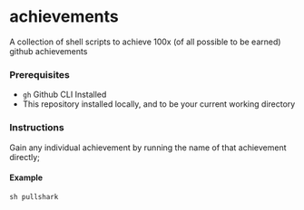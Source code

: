 # achievements
A collection of shell scripts to achieve 100x (of all possible to be earned) github achievements

### Prerequisites
- `gh` Github CLI Installed
- This repository installed locally, and to be your current working directory

### Instructions

Gain any individual achievement by running the name of that achievement directly;

#### Example
`sh pullshark`